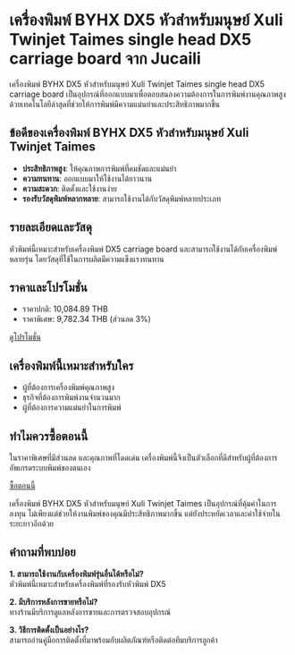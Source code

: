 # เครื่องพิมพ์ BYHX DX5 หัวสำหรับมนุษย์ Xuli Twinjet Taimes single head DX5 carriage board จาก Jucaili  

เครื่องพิมพ์ BYHX DX5 หัวสำหรับมนุษย์ Xuli Twinjet Taimes single head DX5 carriage board เป็นอุปกรณ์ที่ออกแบบมาเพื่อตอบสนองความต้องการในการพิมพ์งานคุณภาพสูง ด้วยเทคโนโลยีล่าสุดที่ช่วยให้การพิมพ์มีความแม่นยำและประสิทธิภาพมากขึ้น  

## ข้อดีของเครื่องพิมพ์ BYHX DX5 หัวสำหรับมนุษย์ Xuli Twinjet Taimes  

- **ประสิทธิภาพสูง**: ให้คุณภาพการพิมพ์ที่คมชัดและแม่นยำ  
- **ความทนทาน**: ออกแบบมาให้ใช้งานได้ยาวนาน  
- **ความสะดวก**: ติดตั้งและใช้งานง่าย  
- **รองรับวัสดุพิมพ์หลากหลาย**: สามารถใช้งานได้กับวัสดุพิมพ์หลายประเภท  

## รายละเอียดและวัสดุ  

หัวพิมพ์นี้เหมาะสำหรับเครื่องพิมพ์ DX5 carriage board และสามารถใช้งานได้กับเครื่องพิมพ์หลายรุ่น โดยวัสดุที่ใช้ในการผลิตมีความแข็งแรงทนทาน  

## ราคาและโปรโมชั่น  

- ราคาปกติ: 10,084.89 THB  
- ราคาพิเศษ: 9,782.34 THB (ส่วนลด 3%)  

<div class="flex justify-center my-2">  
  <a href="https://buy.csgad.com/oDeWHTW" rel="nofollow sponsored" target="_blank" class="py-2 px-4 rounded-md text-white font-semibold bg-gradient-to-r from-[#f73c22] to-[#ff7b48]">ดูโปรโมชั่น</a>  
</div>  

## เครื่องพิมพ์นี้เหมาะสำหรับใคร  

- ผู้ที่ต้องการเครื่องพิมพ์คุณภาพสูง  
- ธุรกิจที่ต้องการพิมพ์งานจำนวนมาก  
- ผู้ที่ต้องการความแม่นยำในการพิมพ์  

## ทำไมควรซื้อตอนนี้  

ในราคาพิเศษที่มีส่วนลด และคุณภาพที่โดดเด่น เครื่องพิมพ์นี้จึงเป็นตัวเลือกที่ดีสำหรับผู้ที่ต้องการอัพเกรดระบบพิมพ์ของตนเอง  

<div class="flex justify-center my-2">  
  <a href="https://buy.csgad.com/oDeWHTW" rel="nofollow sponsored" target="_blank" class="py-2 px-4 rounded-md text-white font-semibold bg-gradient-to-r from-[#f73c22] to-[#ff7b48]">ซื้อตอนนี้</a>  
</div>  

เครื่องพิมพ์ BYHX DX5 หัวสำหรับมนุษย์ Xuli Twinjet Taimes เป็นอุปกรณ์ที่คุ้มค่าในการลงทุน ไม่เพียงแต่ช่วยให้งานพิมพ์ของคุณมีประสิทธิภาพมากขึ้น แต่ยังประหยัดเวลาและค่าใช้จ่ายในระยะยาวอีกด้วย  

## คำถามที่พบบ่อย  

**1. สามารถใช้งานกับเครื่องพิมพ์รุ่นอื่นได้หรือไม่?**  
หัวพิมพ์นี้เหมาะสำหรับเครื่องพิมพ์ที่รองรับหัวพิมพ์ DX5  

**2. มีบริการหลังการขายหรือไม่?**  
ทางร้านมีบริการดูแลหลังการขายและการตรวจสอบอุปกรณ์  

**3. วิธีการติดตั้งเป็นอย่างไร?**  
สามารถอ่านคู่มือการติดตั้งที่มาพร้อมกับผลิตภัณฑ์หรือติดต่อทีมบริการลูกค้า